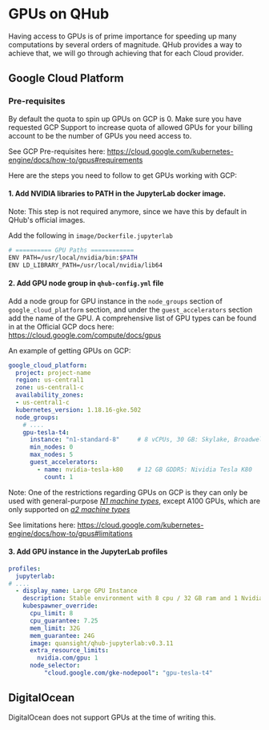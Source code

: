# GPUs on QHub

Having access to  GPUs is of prime importance for speeding up many computations
by several orders of magnitude. QHub provides a way to achieve that, we will go
through achieving that for each Cloud provider.

## Google Cloud Platform

### Pre-requisites

By default the quota to spin up GPUs on GCP is 0. Make sure you have requested
GCP Support to increase quota of allowed GPUs for your billing account to be the
number of GPUs you need access to.

See GCP Pre-requisites here: https://cloud.google.com/kubernetes-engine/docs/how-to/gpus#requirements

Here are the steps you need to follow to get GPUs working with GCP:


#### 1. Add NVIDIA libraries to PATH in the JupyterLab docker image.

Note: This step is not required anymore, since we have this by default in
QHub's official images.

Add the following in `image/Dockerfile.jupyterlab`

```bash
# ========== GPU Paths ============
ENV PATH=/usr/local/nvidia/bin:$PATH
ENV LD_LIBRARY_PATH=/usr/local/nvidia/lib64
```

#### 2. Add GPU node group in `qhub-config.yml` file

Add a node group for GPU instance in the `node_groups` section of `google_cloud_platform` section,
and under the `guest_accelerators` section add the name of the GPU. A comprehensive list of GPU
types can be found in at the Official GCP docs here: https://cloud.google.com/compute/docs/gpus

An example of getting GPUs on GCP:

```yml
google_cloud_platform:
  project: project-name
  region: us-central1
  zone: us-central1-c
  availability_zones:
  - us-central1-c
  kubernetes_version: 1.18.16-gke.502
  node_groups:
    # ....
    gpu-tesla-t4:
      instance: "n1-standard-8"     # 8 vCPUs, 30 GB: Skylake, Broadwell, Haswell, Sandy Bridge, and Ivy Bridge
      min_nodes: 0
      max_nodes: 5
      guest_accelerators:
        - name: nvidia-tesla-k80    # 12 GB GDDR5: Nividia Tesla K80
          count: 1

```

Note: One of the restrictions regarding GPUs on GCP is they can only be used
with general-purpose *[N1 machine types](https://cloud.google.com/compute/docs/machine-types#n1_machine_types)*,
except A100 GPUs, which are only supported on *[a2 machine types](https://cloud.google.com/blog/products/compute/announcing-google-cloud-a2-vm-family-based-on-nvidia-a100-gpu)*

See limitations here: https://cloud.google.com/kubernetes-engine/docs/how-to/gpus#limitations

#### 3. Add GPU instance in the JupyterLab profiles

```yml
profiles:
  jupyterlab:
# ....
  - display_name: Large GPU Instance
    description: Stable environment with 8 cpu / 32 GB ram and 1 Nvidia Tesla T4
    kubespawner_override:
      cpu_limit: 8
      cpu_guarantee: 7.25
      mem_limit: 32G
      mem_guarantee: 24G
      image: quansight/qhub-jupyterlab:v0.3.11
      extra_resource_limits:
        nvidia.com/gpu: 1
      node_selector:
          "cloud.google.com/gke-nodepool": "gpu-tesla-t4"
```

## DigitalOcean

DigitalOcean does not support GPUs at the time of writing this.
